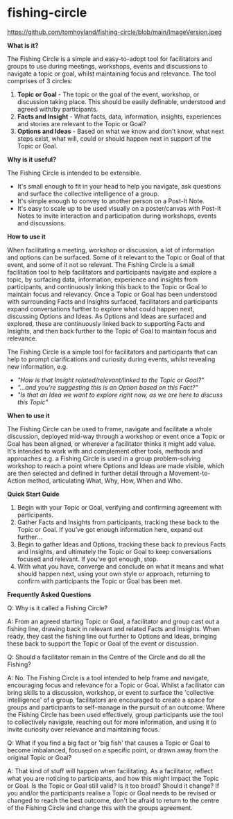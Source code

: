 # fishing-circle

https://github.com/tomhoyland/fishing-circle/blob/main/ImageVersion.jpeg


**What is it?**

The Fishing Circle is a simple and easy-to-adopt tool for facilitators and groups to use during meetings, workshops, events and discussions to navigate a topic or goal, whilst maintaining focus and relevance. 
The tool comprises of 3 circles:
1. **Topic or Goal** - The topic or the goal of the event, workshop, or discussion taking place. This should be easily definable, understood and agreed with/by participants.
2. **Facts and Insight** - What facts, data, information, insights, experiences and stories are relevant to the Topic or Goal?
3. **Options and Ideas** - Based on what we know and don't know, what next steps exist, what will, could or should happen next in support of the Topic or Goal.



**Why is it useful?**

The Fishing Circle is intended to be extensible. 
- It's small enough to fit in your head to help you navigate, ask questions and surface the collective intelligence of a group. 
- It's simple enough to convey to another person on a Post-It Note. 
- It's easy to scale up to be used visually on a poster/canvas with Post-It Notes to invite interaction and participation during workshops, events and discussions. 



**How to use it**

When facilitating a meeting, workshop or discussion, a lot of information and options can be surfaced. Some of it relevant to the Topic or Goal of that event, and some of it not so relevant. The Fishing Circle is a small facilitation tool to help facilitators and participants navigate and explore a topic, by surfacing data, information, experience and insights from participants, and continuously linking this back to the Topic or Goal to maintain focus and relevancy. Once a Topic or Goal has been understood with surrounding Facts and Insights surfaced, facilitators and participants expand conversations further to explore what could happen next, discussing Options and Ideas. As Options and Ideas are surfaced and explored, these are continuously linked back to supporting Facts and Insights, and then back further to the Topic of Goal to maintain focus and relevance. 

The Fishing Circle is a simple tool for facilitators and participants that can help to prompt clarifications and curiosity during events, whilst revealing new information, e.g.
- _"How is that Insight related/relevant/linked to the Topic or Goal?"_
- _"...and you're suggesting this is an Option based on this Fact?"_
- _"Is that an Idea we want to explore right now, as we are here to discuss this Topic"_



**When to use it**

The Fishing Circle can be used to frame, navigate and facilitate a whole discussion, deployed mid-way through a workshop or event once a Topic or Goal has been aligned, or wherever a facilitator thinks it might add value. It's intended to work with and complement other tools, methods and approaches e.g. a Fishing Circle is used in a group problem-solving workshop to reach a point where Options and Ideas are made visible, which are then selected and defined in further detail through a Movement-to-Action method, articulating What, Why, How, When and Who. 



**Quick Start Guide**

1. Begin with your Topic or Goal, verifying and confirming agreement with participants.
2. Gather Facts and Insights from participants, tracking these back to the Topic or Goal. If you’ve got enough information here, expand out further…
3. Begin to gather Ideas and Options, tracking these back to previous Facts and Insights, and ultimately the Topic or Goal to keep conversations focused and relevant. If you’ve got enough, stop.
4. With what you have, converge and conclude on what it means and what should happen next, using your own style or approach, returning to confirm with participants the Topic or Goal has been met.



**Frequently Asked Questions**

Q: Why is it called a Fishing Circle? 

A: From an agreed starting Topic or Goal, a facilitator and group cast out a fishing line, drawing back in relevant and related Facts and Insights. When ready, they cast the fishing line out further to Options and Ideas, bringing these back to support the Topic or Goal of the event or discussion. 


Q: Should a facilitator remain in the Centre of the Circle and do all the Fishing?

A: No. The Fishing Circle is a tool intended to help frame and navigate, encouraging focus and relevance for a Topic or Goal. Whilst a facilitator can bring skills to a discussion, workshop, or event to surface the 'collective intelligence' of a group, facilitators are encouraged to create a space for groups and participants to self-manage in the pursuit of an outcome. Where the Fishing Circle has been used effectively, group participants use the tool to collectively navigate, reaching out for more information, and using it to invite curiosity over relevance and maintaining focus. 


Q: What if you find a big fact or 'big fish' that causes a Topic or Goal to become imbalanced, focused on a specific point, or drawn away from the original Topic or Goal? 

A: That kind of stuff will happen when facilitating. As a facilitator, reflect what you are noticing to participants, and how this might impact the Topic or Goal. Is the Topic or Goal still valid? Is it too broad? Should it change? If you and/or the participants realise a Topic or Goal needs to be revised or changed to reach the best outcome, don't be afraid to return to the centre of the Fishing Circle and change this with the groups agreement.
